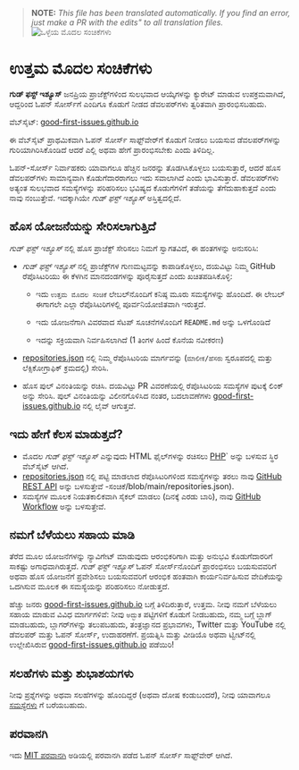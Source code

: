 >**NOTE:** _This file has been translated automatically. If you find an error, just make a PR with the edits" to all translation files._
![ಒಳ್ಳೆಯ ಮೊದಲ ಸಂಚಿಕೆಗಳು](../assets/github/social-preview.png)

# ಉತ್ತಮ ಮೊದಲ ಸಂಚಿಕೆಗಳು

**ಗುಡ್ ಫಸ್ಟ್ ಇಶ್ಯೂಸ್** ಜನಪ್ರಿಯ ಪ್ರಾಜೆಕ್ಟ್‌ಗಳಿಂದ ಸುಲಭವಾದ ಆಯ್ಕೆಗಳನ್ನು ಕ್ಯುರೇಟ್ ಮಾಡುವ ಉಪಕ್ರಮವಾಗಿದೆ, ಆದ್ದರಿಂದ ಓಪನ್ ಸೋರ್ಸ್‌ಗೆ ಎಂದಿಗೂ ಕೊಡುಗೆ ನೀಡದ ಡೆವಲಪರ್‌ಗಳು ತ್ವರಿತವಾಗಿ ಪ್ರಾರಂಭಿಸಬಹುದು.

ವೆಬ್‌ಸೈಟ್: [good-first-issues.github.io](https://good-first-issues.github.io)

ಈ ವೆಬ್‌ಸೈಟ್ ಪ್ರಾಥಮಿಕವಾಗಿ ಓಪನ್ ಸೋರ್ಸ್ ಸಾಫ್ಟ್‌ವೇರ್‌ಗೆ ಕೊಡುಗೆ ನೀಡಲು ಬಯಸುವ ಡೆವಲಪರ್‌ಗಳನ್ನು ಗುರಿಯಾಗಿರಿಸಿಕೊಂಡಿದೆ ಆದರೆ ಎಲ್ಲಿ ಅಥವಾ ಹೇಗೆ ಪ್ರಾರಂಭಿಸಬೇಕು ಎಂದು ತಿಳಿದಿಲ್ಲ.

ಓಪನ್-ಸೋರ್ಸ್ ನಿರ್ವಾಹಕರು ಯಾವಾಗಲೂ ಹೆಚ್ಚಿನ ಜನರನ್ನು ತೊಡಗಿಸಿಕೊಳ್ಳಲು ಬಯಸುತ್ತಾರೆ, ಆದರೆ ಹೊಸ ಡೆವಲಪರ್‌ಗಳು ಸಾಮಾನ್ಯವಾಗಿ ಕೊಡುಗೆದಾರರಾಗಲು ಇದು ಸವಾಲಾಗಿದೆ ಎಂದು ಭಾವಿಸುತ್ತಾರೆ. ಡೆವಲಪರ್‌ಗಳು ಅತ್ಯಂತ ಸುಲಭವಾದ ಸಮಸ್ಯೆಗಳನ್ನು ಪರಿಹರಿಸಲು ಭವಿಷ್ಯದ ಕೊಡುಗೆಗಳಿಗೆ ತಡೆಯನ್ನು ತೆಗೆದುಹಾಕುತ್ತದೆ ಎಂದು ನಾವು ನಂಬುತ್ತೇವೆ. ಇದಕ್ಕಾಗಿಯೇ *ಗುಡ್ ಫಸ್ಟ್ ಇಶ್ಯೂಸ್* ಅಸ್ತಿತ್ವದಲ್ಲಿದೆ.

## ಹೊಸ ಯೋಜನೆಯನ್ನು ಸೇರಿಸಲಾಗುತ್ತಿದೆ

*ಗುಡ್ ಫಸ್ಟ್ ಇಶ್ಯೂಸ್* ನಲ್ಲಿ ಹೊಸ ಪ್ರಾಜೆಕ್ಟ್ ಸೇರಿಸಲು ನಿಮಗೆ ಸ್ವಾಗತವಿದೆ, ಈ ಹಂತಗಳನ್ನು ಅನುಸರಿಸಿ:

- *ಗುಡ್ ಫಸ್ಟ್ ಇಶ್ಯೂಸ್* ನಲ್ಲಿ ಪ್ರಾಜೆಕ್ಟ್‌ಗಳ ಗುಣಮಟ್ಟವನ್ನು ಕಾಪಾಡಿಕೊಳ್ಳಲು, ದಯವಿಟ್ಟು ನಿಮ್ಮ GitHub ರೆಪೊಸಿಟರಿಯು ಈ ಕೆಳಗಿನ ಮಾನದಂಡಗಳನ್ನು ಪೂರೈಸುತ್ತದೆ ಎಂದು ಖಚಿತಪಡಿಸಿಕೊಳ್ಳಿ:

     - ಇದು `ಉತ್ತಮ ಮೊದಲ ಸಂಚಿಕೆ` ಲೇಬಲ್‌ನೊಂದಿಗೆ ಕನಿಷ್ಠ ಮೂರು ಸಮಸ್ಯೆಗಳನ್ನು ಹೊಂದಿದೆ. ಈ ಲೇಬಲ್ ಈಗಾಗಲೇ ಎಲ್ಲಾ ರೆಪೊಸಿಟರಿಗಳಲ್ಲಿ ಪೂರ್ವನಿಯೋಜಿತವಾಗಿ ಇರುತ್ತದೆ.

     - ಇದು ಯೋಜನೆಗಾಗಿ ವಿವರವಾದ ಸೆಟಪ್ ಸೂಚನೆಗಳೊಂದಿಗೆ `README.md` ಅನ್ನು ಒಳಗೊಂಡಿದೆ

     - ಇದನ್ನು ಸಕ್ರಿಯವಾಗಿ ನಿರ್ವಹಿಸಲಾಗಿದೆ (1 ತಿಂಗಳ ಹಿಂದೆ ಕೊನೆಯ ನವೀಕರಣ)

- [repositories.json](https://github.com/gomzyakov/good-first-issue/blob/main/repositories.json) ನಲ್ಲಿ ನಿಮ್ಮ ರೆಪೊಸಿಟರಿಯ ಮಾರ್ಗವನ್ನು (`ಮಾಲೀಕ/ಹೆಸರು` ಸ್ವರೂಪದಲ್ಲಿ ಮತ್ತು ಲೆಕ್ಸಿಕೋಗ್ರಾಫಿಕ್ ಕ್ರಮದಲ್ಲಿ) ಸೇರಿಸಿ.

- ಹೊಸ ಪುಲ್ ವಿನಂತಿಯನ್ನು ರಚಿಸಿ. ದಯವಿಟ್ಟು PR ವಿವರಣೆಯಲ್ಲಿ ರೆಪೊಸಿಟರಿಯ ಸಮಸ್ಯೆಗಳ ಪುಟಕ್ಕೆ ಲಿಂಕ್ ಅನ್ನು ಸೇರಿಸಿ. ಪುಲ್ ವಿನಂತಿಯನ್ನು ವಿಲೀನಗೊಳಿಸಿದ ನಂತರ, ಬದಲಾವಣೆಗಳು [good-first-issues.github.io](https://good-first-issues.github.io) ನಲ್ಲಿ ಲೈವ್ ಆಗುತ್ತವೆ.

## ಇದು ಹೇಗೆ ಕೆಲಸ ಮಾಡುತ್ತದೆ?

- ಮೊದಲ *ಗುಡ್ ಫಸ್ಟ್ ಇಶ್ಯೂಸ್* ಎನ್ನುವುದು HTML ಫೈಲ್‌ಗಳನ್ನು ರಚಿಸಲು [PHP](https://www.php.net)` ಅನ್ನು ಬಳಸುವ ಸ್ಥಿರ ವೆಬ್‌ಸೈಟ್ ಆಗಿದೆ.
- [repositories.json](https://github.com/gomzyakov/good-first) ನಲ್ಲಿ ಪಟ್ಟಿ ಮಾಡಲಾದ ರೆಪೊಸಿಟರಿಗಳಿಂದ ಸಮಸ್ಯೆಗಳನ್ನು ತರಲು ನಾವು [GitHub REST API](https://docs.github.com/en/rest) ಅನ್ನು ಬಳಸುತ್ತೇವೆ -ಸಂಚಿಕೆ/blob/main/repositories.json).
- ಸಮಸ್ಯೆಗಳ ಮೂಲಕ ನಿಯತಕಾಲಿಕವಾಗಿ ಸೈಕಲ್ ಮಾಡಲು (ದಿನಕ್ಕೆ ಎರಡು ಬಾರಿ), ನಾವು [GitHub Workflow](https://docs.github.com/en/actions/using-workflows) ಅನ್ನು ಬಳಸುತ್ತೇವೆ.

## ನಮಗೆ ಬೆಳೆಯಲು ಸಹಾಯ ಮಾಡಿ

ತೆರೆದ ಮೂಲ ಯೋಜನೆಗಳನ್ನು ನ್ಯಾವಿಗೇಟ್ ಮಾಡುವುದು ಆರಂಭಿಕರಿಗಾಗಿ ಮತ್ತು ಅನುಭವಿ ಕೊಡುಗೆದಾರರಿಗೆ ಸಾಕಷ್ಟು ಅಗಾಧವಾಗಿರುತ್ತದೆ. *ಗುಡ್ ಫಸ್ಟ್ ಇಶ್ಯೂಸ್* ಓಪನ್ ಸೋರ್ಸ್‌ನೊಂದಿಗೆ ಪ್ರಾರಂಭಿಸಲು ಬಯಸುವವರಿಗೆ ಅಥವಾ ಹೊಸ ಯೋಜನೆಗೆ ಪ್ರವೇಶಿಸಲು ಬಯಸುವವರಿಗೆ ಆರಂಭಿಕ ಹಂತವಾಗಿ ಕಾರ್ಯನಿರ್ವಹಿಸುವ ವೇದಿಕೆಯನ್ನು ಒದಗಿಸುವ ಮೂಲಕ ಈ ಸಮಸ್ಯೆಯನ್ನು ಪರಿಹರಿಸಲು ನೋಡುತ್ತದೆ.

ಹೆಚ್ಚು ಜನರು [good-first-issues.github.io](https://good-first-issues.github.io) ಬಗ್ಗೆ ತಿಳಿದಿರುತ್ತಾರೆ, ಉತ್ತಮ. ನೀವು ನಮಗೆ ಬೆಳೆಯಲು ಸಹಾಯ ಮಾಡುವ ವಿವಿಧ ಮಾರ್ಗಗಳಿವೆ: ನೀವು `ಅದ್ಭುತ` ಪಟ್ಟಿಗಳಿಗೆ ಕೊಡುಗೆ ನೀಡಬಹುದು, ನಮ್ಮ ಬಗ್ಗೆ ಬ್ಲಾಗ್ ಮಾಡಬಹುದು, ಬ್ಲಾಗರ್‌ಗಳನ್ನು ತಲುಪಬಹುದು, ತಂತ್ರಜ್ಞಾನದ ಪ್ರಭಾವಗಳು, Twitter ಮತ್ತು YouTube ನಲ್ಲಿ ಡೆವಲಪರ್ ಮತ್ತು ಓಪನ್ ಸೋರ್ಸ್, ಉದಾಹರಣೆಗೆ. ಪ್ರಯತ್ನಿಸಿ ಮತ್ತು ವೀಡಿಯೊ ಅಥವಾ ಟ್ವೀಟ್‌ನಲ್ಲಿ ಉಲ್ಲೇಖಿಸಿರುವ [good-first-issues.github.io](https://good-first-issues.github.io) ಪಡೆಯಿರಿ!

## ಸಲಹೆಗಳು ಮತ್ತು ಶುಭಾಶಯಗಳು

ನೀವು ಪ್ರಶ್ನೆಗಳನ್ನು ಅಥವಾ ಸಲಹೆಗಳನ್ನು ಹೊಂದಿದ್ದರೆ (ಅಥವಾ ದೋಷ ಕಂಡುಬಂದರೆ), ನೀವು ಯಾವಾಗಲೂ [ಸಮಸ್ಯೆಗಳು](https://github.com/good-first-issues/good-first-issues.github.io/issues) ಗೆ ಬರೆಯಬಹುದು.

## ಪರವಾನಗಿ

ಇದು [MIT ಪರವಾನಗಿ](https://github.com/good-first-issues/good-first-issues.github.io/blob/main/LICENSE) ಅಡಿಯಲ್ಲಿ ಪರವಾನಗಿ ಪಡೆದ ಓಪನ್ ಸೋರ್ಸ್ ಸಾಫ್ಟ್‌ವೇರ್ ಆಗಿದೆ.
